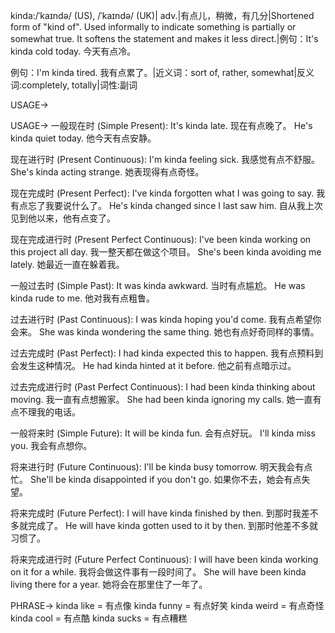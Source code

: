 kinda:/ˈkaɪndə/ (US), /ˈkaɪndə/ (UK)| adv.|有点儿，稍微，有几分|Shortened form of "kind of". Used informally to indicate something is partially or somewhat true.  It softens the statement and makes it less direct.|例句：It's kinda cold today. 今天有点冷。

例句：I'm kinda tired. 我有点累了。|近义词：sort of, rather, somewhat|反义词:completely, totally|词性:副词

USAGE->

USAGE->
一般现在时 (Simple Present):
It's kinda late.  现在有点晚了。
He's kinda quiet today. 他今天有点安静。

现在进行时 (Present Continuous):
I'm kinda feeling sick. 我感觉有点不舒服。
She's kinda acting strange. 她表现得有点奇怪。

现在完成时 (Present Perfect):
I've kinda forgotten what I was going to say. 我有点忘了我要说什么了。
He's kinda changed since I last saw him.  自从我上次见到他以来，他有点变了。

现在完成进行时 (Present Perfect Continuous):
I've been kinda working on this project all day.  我一整天都在做这个项目。
She's been kinda avoiding me lately. 她最近一直在躲着我。


一般过去时 (Simple Past):
It was kinda awkward.  当时有点尴尬。
He was kinda rude to me. 他对我有点粗鲁。

过去进行时 (Past Continuous):
I was kinda hoping you'd come.  我有点希望你会来。
She was kinda wondering the same thing. 她也有点好奇同样的事情。

过去完成时 (Past Perfect):
I had kinda expected this to happen. 我有点预料到会发生这种情况。
He had kinda hinted at it before. 他之前有点暗示过。

过去完成进行时 (Past Perfect Continuous):
I had been kinda thinking about moving.  我一直有点想搬家。
She had been kinda ignoring my calls. 她一直有点不理我的电话。

一般将来时 (Simple Future):
It will be kinda fun.  会有点好玩。
I'll kinda miss you. 我会有点想你。

将来进行时 (Future Continuous):
I'll be kinda busy tomorrow. 明天我会有点忙。
She'll be kinda disappointed if you don't go. 如果你不去，她会有点失望。

将来完成时 (Future Perfect):
I will have kinda finished by then. 到那时我差不多就完成了。
He will have kinda gotten used to it by then. 到那时他差不多就习惯了。

将来完成进行时 (Future Perfect Continuous):
I will have been kinda working on it for a while. 我将会做这件事有一段时间了。
She will have been kinda living there for a year. 她将会在那里住了一年了。


PHRASE->
kinda like = 有点像
kinda funny = 有点好笑
kinda weird = 有点奇怪
kinda cool = 有点酷
kinda sucks = 有点糟糕
